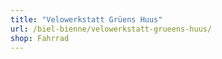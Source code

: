 ```yaml
---
title: "Velowerkstatt Grüens Huus"
url: /biel-bienne/velowerkstatt-grueens-huus/
shop: Fahrrad
---
```

